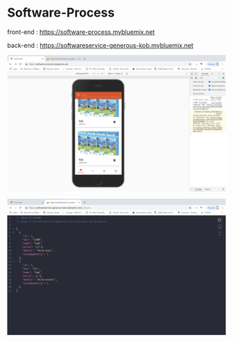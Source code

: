# Software-Process

front-end : https://software-process.mybluemix.net

 back-end : https://softwareservice-generous-kob.mybluemix.net

![ Image FRONT ](https://github.com/tozzis/HELLO-SOFTWARE-PROCESS-1/blob/master/front-end.png?raw=true)


![ Image Back ](https://github.com/tozzis/HELLO-SOFTWARE-PROCESS-1/blob/master/back-end.png?raw=true)
